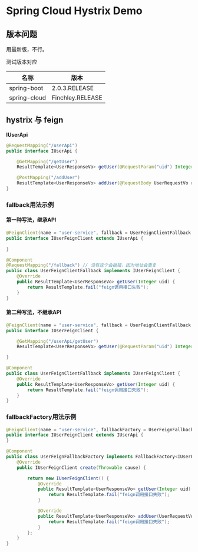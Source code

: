 # Spring Cloud Hystrix Demo

## 版本问题

用最新版，不行。

测试版本对应

|名称|版本|
| --- | --- |
| spring-boot | 2.0.3.RELEASE |
| spring-cloud | Finchley.RELEASE |

## hystrix 与 feign

**IUserApi**

```java
@RequestMapping("/userApi")
public interface IUserApi {

    @GetMapping("/getUser")
    ResultTemplate<UserResponseVo> getUser(@RequestParam("uid") Integer uid);

    @PostMapping("/addUser")
    ResultTemplate<UserResponseVo> addUser(@RequestBody UserRequestVo requestVo);
}
```

### fallback用法示例

#### 第一种写法，继承API

```java
@FeignClient(name = "user-service", fallback = UserFeignClientFallback.class)
public interface IUserFeignClient extends IUserApi {
    
}
```

```java
@Component
@RequestMapping("/fallback") // 没有这个会报错，因为地址会重复
public class UserFeignClientFallback implements IUserFeignClient {
    @Override
    public ResultTemplate<UserResponseVo> getUser(Integer uid) {
        return ResultTemplate.fail("feign调用接口失败");
    }
}
```

#### 第二种写法，不继承API

```java
@FeignClient(name = "user-service", fallback = UserFeignClientFallback.class)
public interface IUserFeignClient {

    @GetMapping("/userApi/getUser")
    ResultTemplate<UserResponseVo> getUser(@RequestParam("uid") Integer uid);

}
```

```java
@Component
public class UserFeignClientFallback implements IUserFeignClient {
    @Override
    public ResultTemplate<UserResponseVo> getUser(Integer uid) {
        return ResultTemplate.fail("feign调用接口失败");
    }
}
```

### fallbackFactory用法示例

```java
@FeignClient(name = "user-service", fallbackFactory = UserFeignFallbackFactory.class)
public interface IUserFeignClient extends IUserApi {
}
```

```java
@Component
public class UserFeignFallbackFactory implements FallbackFactory<IUserFeignClient> {
    @Override
    public IUserFeignClient create(Throwable cause) {

        return new IUserFeignClient() {
            @Override
            public ResultTemplate<UserResponseVo> getUser(Integer uid) {
                return ResultTemplate.fail("feign调用接口失败");
            }

            @Override
            public ResultTemplate<UserResponseVo> addUser(UserRequestVo requestVo) {
                return ResultTemplate.fail("feign调用接口失败");
            }
        };
    }
}

```